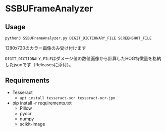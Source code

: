
# SSBUFrameAnalyzer

## Usage

```
python3 SSBUFrameAnalyzer.py DIGIT_DICTIONARY_FILE SCREENSHOT_FILE
```

1280x720のカラー画像のみ受け付けます

`DIGIT_DICTIONALY_FILE`はダメージ値の数値画像から計算したHOG特徴量を格納したjsonです（Releasesに添付）。


## Requirements

- Tesseract
    - `apt install tesseract-ocr tesseract-ocr-jpn`
- pip install -r requirements.txt
    - Pillow
    - pyocr
    - numpy
    - scikit-image

